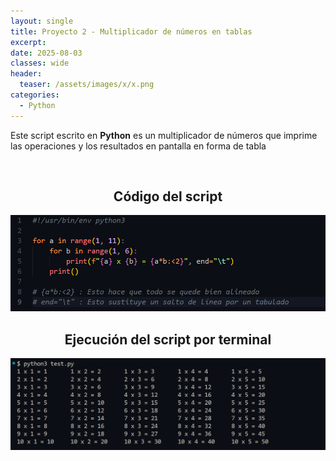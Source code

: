 ```yaml
---
layout: single
title: Proyecto 2 - Multiplicador de números en tablas
excerpt: 
date: 2025-08-03
classes: wide
header:
  teaser: /assets/images/x/x.png
categories:
  - Python
---
```


Este script escrito en **Python** es un multiplicador de números que imprime las operaciones y los resultados en pantalla en forma de tabla

<br>

<h2 align="center"><strong>Código del script</strong></h2>

<p align="center">
  <img src="/assets/images/python/12.png">
</p>

<h2 align="center"><strong>Ejecución del script por terminal</strong></h2>

<p align="center">
  <img src="/assets/images/python/13.png">
</p>
